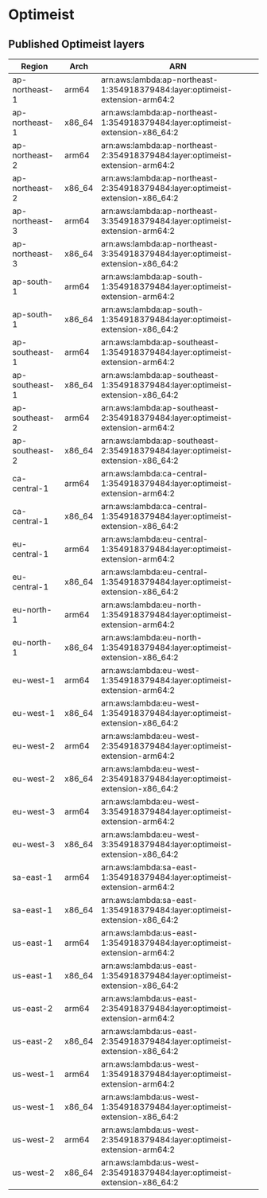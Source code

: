 # Optimeist 

## Published Optimeist layers
| Region         | Arch   | ARN                                                                           |
|----------------|--------|-------------------------------------------------------------------------------|
| ap-northeast-1 | arm64  | arn:aws:lambda:ap-northeast-1:354918379484:layer:optimeist-extension-arm64:2  |
| ap-northeast-1 | x86_64 | arn:aws:lambda:ap-northeast-1:354918379484:layer:optimeist-extension-x86_64:2 |
| ap-northeast-2 | arm64  | arn:aws:lambda:ap-northeast-2:354918379484:layer:optimeist-extension-arm64:2  |
| ap-northeast-2 | x86_64 | arn:aws:lambda:ap-northeast-2:354918379484:layer:optimeist-extension-x86_64:2 |
| ap-northeast-3 | arm64  | arn:aws:lambda:ap-northeast-3:354918379484:layer:optimeist-extension-arm64:2  |
| ap-northeast-3 | x86_64 | arn:aws:lambda:ap-northeast-3:354918379484:layer:optimeist-extension-x86_64:2 |
| ap-south-1     | arm64  | arn:aws:lambda:ap-south-1:354918379484:layer:optimeist-extension-arm64:2      |
| ap-south-1     | x86_64 | arn:aws:lambda:ap-south-1:354918379484:layer:optimeist-extension-x86_64:2     |
| ap-southeast-1 | arm64  | arn:aws:lambda:ap-southeast-1:354918379484:layer:optimeist-extension-arm64:2  |
| ap-southeast-1 | x86_64 | arn:aws:lambda:ap-southeast-1:354918379484:layer:optimeist-extension-x86_64:2 |
| ap-southeast-2 | arm64  | arn:aws:lambda:ap-southeast-2:354918379484:layer:optimeist-extension-arm64:2  |
| ap-southeast-2 | x86_64 | arn:aws:lambda:ap-southeast-2:354918379484:layer:optimeist-extension-x86_64:2 |
| ca-central-1   | arm64  | arn:aws:lambda:ca-central-1:354918379484:layer:optimeist-extension-arm64:2    |
| ca-central-1   | x86_64 | arn:aws:lambda:ca-central-1:354918379484:layer:optimeist-extension-x86_64:2   |
| eu-central-1   | arm64  | arn:aws:lambda:eu-central-1:354918379484:layer:optimeist-extension-arm64:2    |
| eu-central-1   | x86_64 | arn:aws:lambda:eu-central-1:354918379484:layer:optimeist-extension-x86_64:2   |
| eu-north-1     | arm64  | arn:aws:lambda:eu-north-1:354918379484:layer:optimeist-extension-arm64:2      |
| eu-north-1     | x86_64 | arn:aws:lambda:eu-north-1:354918379484:layer:optimeist-extension-x86_64:2     |
| eu-west-1      | arm64  | arn:aws:lambda:eu-west-1:354918379484:layer:optimeist-extension-arm64:2       |
| eu-west-1      | x86_64 | arn:aws:lambda:eu-west-1:354918379484:layer:optimeist-extension-x86_64:2      |
| eu-west-2      | arm64  | arn:aws:lambda:eu-west-2:354918379484:layer:optimeist-extension-arm64:2       |
| eu-west-2      | x86_64 | arn:aws:lambda:eu-west-2:354918379484:layer:optimeist-extension-x86_64:2      |
| eu-west-3      | arm64  | arn:aws:lambda:eu-west-3:354918379484:layer:optimeist-extension-arm64:2       |
| eu-west-3      | x86_64 | arn:aws:lambda:eu-west-3:354918379484:layer:optimeist-extension-x86_64:2      |
| sa-east-1      | arm64  | arn:aws:lambda:sa-east-1:354918379484:layer:optimeist-extension-arm64:2       |
| sa-east-1      | x86_64 | arn:aws:lambda:sa-east-1:354918379484:layer:optimeist-extension-x86_64:2      |
| us-east-1      | arm64  | arn:aws:lambda:us-east-1:354918379484:layer:optimeist-extension-arm64:2       |
| us-east-1      | x86_64 | arn:aws:lambda:us-east-1:354918379484:layer:optimeist-extension-x86_64:2      |
| us-east-2      | arm64  | arn:aws:lambda:us-east-2:354918379484:layer:optimeist-extension-arm64:2       |
| us-east-2      | x86_64 | arn:aws:lambda:us-east-2:354918379484:layer:optimeist-extension-x86_64:2      |
| us-west-1      | arm64  | arn:aws:lambda:us-west-1:354918379484:layer:optimeist-extension-arm64:2       |
| us-west-1      | x86_64 | arn:aws:lambda:us-west-1:354918379484:layer:optimeist-extension-x86_64:2      |
| us-west-2      | arm64  | arn:aws:lambda:us-west-2:354918379484:layer:optimeist-extension-arm64:2       |
| us-west-2      | x86_64 | arn:aws:lambda:us-west-2:354918379484:layer:optimeist-extension-x86_64:2      |
